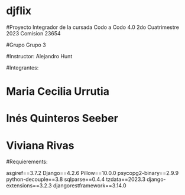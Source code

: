 # djflix

#Proyecto Integrador de la cursada Codo a Codo 4.0 2do Cuatrimestre 2023 Comision 23654 

#Grupo Grupo 3

#Instructor: Alejandro Hunt

#Integrantes:

#  Maria Cecilia Urrutia
#  Inés Quinteros Seeber
#  Viviana Rivas

#Requierements:

asgiref==3.7.2
Django==4.2.6 
Pillow==10.0.0
psycopg2-binary==2.9.9
python-decouple==3.8
sqlparse==0.4.4
tzdata==2023.3
django-extensions==3.2.3
djangorestframework==3.14.0
